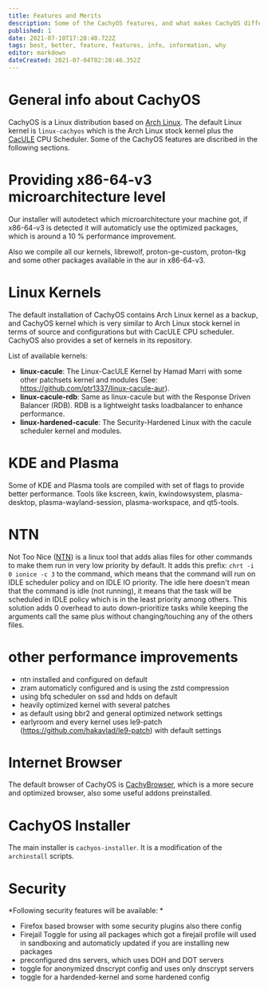```yaml
---
title: Features and Merits
description: Some of the CachyOS features, and what makes CachyOS different.
published: 1
date: 2021-07-10T17:28:40.722Z
tags: best, better, feature, features, info, information, why
editor: markdown
dateCreated: 2021-07-04T02:28:46.352Z
---
```


# General info about CachyOS
CachyOS is a Linux distribution based on [Arch Linux](https://archlinux.org/). The default Linux kernel is `linux-cachyos` which is the Arch Linux stock kernel plus the [CacULE](https://github.com/hamadmarri/cacule-cpu-scheduler) CPU Scheduler. Some of the CachyOS features are discribed in the following sections.

# Providing x86-64-v3 microarchitecture level

Our installer will autodetect which microarchitecture your machine got, if x86-64-v3 is detected it will automaticly use the optimized packages, which is around a 10 % performance improvement.

Also we compile all our kernels, librewolf, proton-ge-custom, proton-tkg and some other packages available in the aur in x86-64-v3.

# Linux Kernels
The default installation of CachyOS contains Arch Linux kernel as a backup, and CachyOS kernel which is very similar to Arch Linux stock kernel in terms of source and configurations but with CacULE CPU scheduler. CachyOS also provides a set of kernels in its repository.

List of available kernels:
* **linux-cacule**: The Linux-CacULE Kernel by Hamad Marri with some other patchsets kernel and modules (See: https://github.com/ptr1337/linux-cacule-aur).
* **linux-cacule-rdb**: Same as linux-cacule but with the Response Driven Balancer (RDB). RDB is a lightweight tasks loadbalancer to enhance performance.
* **linux-hardened-cacule**: The Security-Hardened Linux with the cacule scheduler kernel and modules.

# KDE and Plasma
Some of KDE and Plasma tools are compiled with set of flags to provide better performance. Tools like kscreen, kwin, kwindowsystem, plasma-desktop, plasma-wayland-session, plasma-workspace, and qt5-tools.

# NTN
Not Too Nice ([NTN](https://github.com/hamadmarri/ntn)) is a linux tool that adds alias files for other commands to make them run in very low priority by default. It adds this prefix: `chrt -i 0 ionice -c 3` to the command, which means that the command will run on IDLE scheduler policy and on IDLE IO priority. The idle here doesn't mean that the command is idle (not running), it means that the task will be scheduled in IDLE policy which is in the least priority among others. This solution adds 0 overhead to auto down-prioritize tasks while keeping the arguments call the same plus without changing/touching any of the others files.

# other performance improvements

- ntn installed and configured on default
- zram automaticly configured and is using the zstd compression
- using bfq scheduler on ssd and hdds on default
- heavily optimized kernel with several patches
- as default using bbr2 and general optimized network settings
- earlyroom and every kernel uses le9-patch (https://github.com/hakavlad/le9-patch) with default settings

# Internet Browser
The default browser of CachyOS is [CachyBrowser](https://librewolf-community.gitlab.io/), which is a more secure and optimized browser, also some useful addons preinstalled.

# CachyOS Installer
The main installer is `cachyos-installer`. It is a modification of the `archinstall` scripts.

# Security

*Following security features will be available:
*

- Firefox based browser with some security plugins  also there config
- Firejail Toggle for using all packages which got a firejail profile will used in sandboxing and automaticly updated if you are installing new packages
- preconfigured dns servers, which uses DOH and DOT servers
- toggle for anonymized dnscrypt config and uses only dnscrypt servers
- toggle for a hardended-kernel and some hardened config
